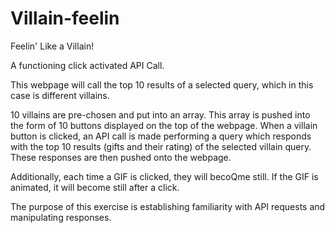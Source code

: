 # Villain-feelin
Feelin' Like a Villain! 

A functioning click activated API Call.

This webpage will call the top 10 results of a selected query, which in this case is different villains.

10 villains are pre-chosen and put into an array. This array is pushed into the form of 10 buttons displayed on the top of the webpage. When a villain button is clicked, an API call is made performing a query which responds with the top 10 results (gifts and their rating) of the selected villain query. These responses are then pushed onto the webpage.

Additionally, each time a GIF is clicked, they will becoQme still. If the GIF is animated, it will become still after a click. 

The purpose of this exercise is establishing familiarity with API requests and manipulating responses.





